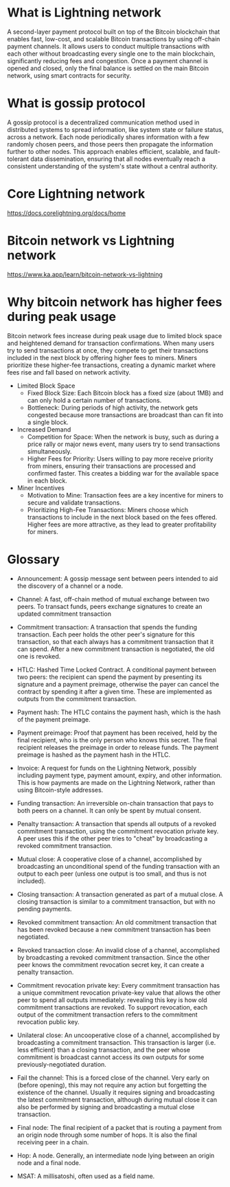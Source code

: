 # What is Lightning network

A second-layer payment protocol built on top of the Bitcoin blockchain that enables fast, low-cost, and scalable Bitcoin transactions by using off-chain payment channels. It allows users to conduct multiple transactions with each other without broadcasting every single one to the main blockchain, significantly reducing fees and congestion. Once a payment channel is opened and closed, only the final balance is settled on the main Bitcoin network, using smart contracts for security.

# What is gossip protocol

A gossip protocol is a decentralized communication method used in distributed systems to spread information, like system state or failure status, across a network. Each node periodically shares information with a few randomly chosen peers, and those peers then propagate the information further to other nodes. This approach enables efficient, scalable, and fault-tolerant data dissemination, ensuring that all nodes eventually reach a consistent understanding of the system's state without a central authority.

# Core Lightning network

https://docs.corelightning.org/docs/home

# Bitcoin network vs Lightning network

https://www.ka.app/learn/bitcoin-network-vs-lightning

# Why bitcoin network has higher fees during peak usage

Bitcoin network fees increase during peak usage due to limited block space and heightened demand for transaction confirmations. When many users try to send transactions at once, they compete to get their transactions included in the next block by offering higher fees to miners. Miners prioritize these higher-fee transactions, creating a dynamic market where fees rise and fall based on network activity. 
- Limited Block Space
    - Fixed Block Size: Each Bitcoin block has a fixed size (about 1MB) and can only hold a certain number of transactions. 
    - Bottleneck: During periods of high activity, the network gets congested because more transactions are broadcast than can fit into a single block. 
- Increased Demand
    - Competition for Space: When the network is busy, such as during a price rally or major news event, many users try to send transactions simultaneously. 
    - Higher Fees for Priority: Users willing to pay more receive priority from miners, ensuring their transactions are processed and confirmed faster. This creates a bidding war for the available space in each block. 
- Miner Incentives
    - Motivation to Mine: Transaction fees are a key incentive for miners to secure and validate transactions. 
    - Prioritizing High-Fee Transactions: Miners choose which transactions to include in the next block based on the fees offered. Higher fees are more attractive, as they lead to greater profitability for miners.

# Glossary

- Announcement:
A gossip message sent between peers intended to aid the discovery of a channel or a node.

- Channel:
A fast, off-chain method of mutual exchange between two peers. To transact funds, peers exchange signatures to create an updated commitment transaction

- Commitment transaction:
A transaction that spends the funding transaction. Each peer holds the other peer's signature for this transaction, so that each always has a commitment transaction that it can spend. After a new commitment transaction is negotiated, the old one is revoked.

- HTLC: Hashed Time Locked Contract.
A conditional payment between two peers: the recipient can spend the payment by presenting its signature and a payment preimage, otherwise the payer can cancel the contract by spending it after a given time. These are implemented as outputs from the commitment transaction.

- Payment hash:
The HTLC contains the payment hash, which is the hash of the payment preimage.

- Payment preimage:
Proof that payment has been received, held by the final recipient, who is the only person who knows this secret. The final recipient releases the preimage in order to release funds. The payment preimage is hashed as the payment hash in the HTLC.

- Invoice: A request for funds on the Lightning Network, possibly
including payment type, payment amount, expiry, and other information. This is how payments are made on the Lightning Network, rather than using Bitcoin-style addresses.

- Funding transaction:
An irreversible on-chain transaction that pays to both peers on a channel. It can only be spent by mutual consent.

- Penalty transaction:
A transaction that spends all outputs of a revoked commitment transaction, using the commitment revocation private key. A peer uses this if the other peer tries to "cheat" by broadcasting a revoked commitment transaction.

- Mutual close:
A cooperative close of a channel, accomplished by broadcasting an unconditional spend of the funding transaction with an output to each peer (unless one output is too small, and thus is not included).

- Closing transaction:
A transaction generated as part of a mutual close. A closing transaction is similar to a commitment transaction, but with no pending payments.

- Revoked commitment transaction:
An old commitment transaction that has been revoked because a new commitment transaction has been negotiated.

- Revoked transaction close:
An invalid close of a channel, accomplished by broadcasting a revoked commitment transaction. Since the other peer knows the commitment revocation secret key, it can create a penalty transaction.

- Commitment revocation private key:
Every commitment transaction has a unique commitment revocation private-key value that allows the other peer to spend all outputs immediately: revealing this key is how old commitment transactions are revoked. To support revocation, each output of the commitment transaction refers to the commitment revocation public key.

- Unilateral close:
An uncooperative close of a channel, accomplished by broadcasting a commitment transaction. This transaction is larger (i.e. less efficient) than a closing transaction, and the peer whose commitment is broadcast cannot access its own outputs for some previously-negotiated duration.

- Fail the channel:
This is a forced close of the channel. Very early on (before opening), this may not require any action but forgetting the existence of the channel. Usually it requires signing and broadcasting the latest commitment transaction, although during mutual close it can also be performed by signing and broadcasting a mutual close transaction.

- Final node:
The final recipient of a packet that is routing a payment from an origin node through some number of hops. It is also the final receiving peer in a chain.

- Hop:
A node. Generally, an intermediate node lying between an origin node and a final node.

- MSAT:
A millisatoshi, often used as a field name.